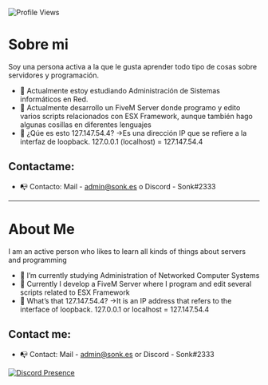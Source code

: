 ![Profile Views](https://komarev.com/ghpvc/?username=sonklol)

# Sobre mi
Soy una persona activa a la que le gusta aprender todo tipo de cosas sobre servidores y programación. 
- 🌱 Actualmente estoy estudiando Administración de Sistemas informáticos en Red. 
- 🔭 Actualmente desarrollo un FiveM Server donde programo y edito varios scripts relacionados con ESX Framework, aunque también hago algunas cosillas en diferentes lenguajes 
- 💬 ¿Qúe es esto 127.147.54.4?
      ->Es una dirección IP que se refiere a la interfaz de loopback. 127.0.0.1 (localhost) = 127.147.54.4

## Contactame:
- 📭 Contacto: Mail - admin@sonk.es o Discord - Sonk#2333

----------------------------------------------------------------------------------------------------------------------

# About Me
I am an active person who likes to learn all kinds of things about servers and programming
- 🌱 I’m currently studying Administration of Networked Computer Systems
- 🔭 Currently I develop a FiveM Server where I program and edit several scripts related to ESX Framework 
- 💬 What’s that 127.147.54.4?
      ->It is an IP address that refers to the interface of loopback. 127.0.0.1 or localhost = 127.147.54.4

## Contact me:
- 📭 Contact: Mail - admin@sonk.es or Discord - Sonk#2333
<!--
**Sonklol/Sonklol** is a ✨ _special_ ✨ repository because its `README.md` (this file) appears on your GitHub profile.

Here are some ideas to get you started:

- 🔭 I’m currently working on ...
- 🌱 I’m currently learning ...
- 👯 I’m looking to collaborate on ...
- 🤔 I’m looking for help with ...
- 💬 Ask me about ...
- 📫 How to reach me: ...
- 😄 Pronouns: ...
- ⚡ Fun fact: ...
-->

[![Discord Presence](https://lanyard.cnrad.dev/api/427872717027672065)](https://discord.com/users/427872717027672065)
